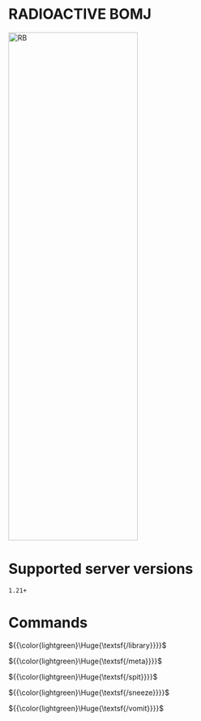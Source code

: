 # RADIOACTIVE BOMJ
<img width="255" height="1000" alt="RB" src="https://github.com/user-attachments/assets/6f7d1d92-0540-4162-bcd9-c547b0cf851d" />

# Supported server versions
`1.21+`

# Commands
${{\color{lightgreen}\Huge{\textsf{/library\}}}}\$

${{\color{lightgreen}\Huge{\textsf{/meta\}}}}\$

${{\color{lightgreen}\Huge{\textsf{/spit\}}}}\$

${{\color{lightgreen}\Huge{\textsf{/sneeze\}}}}\$

${{\color{lightgreen}\Huge{\textsf{/vomit\}}}}\$


